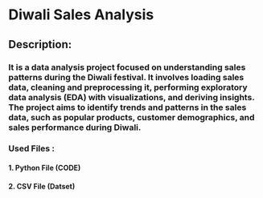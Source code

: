 # Diwali Sales Analysis

## Description:
### It is a data analysis project focused on understanding sales patterns during the Diwali festival. It involves loading sales data, cleaning and preprocessing it, performing exploratory data analysis (EDA) with visualizations, and deriving insights. The project aims to identify trends and patterns in the sales data, such as popular products, customer demographics, and sales performance during Diwali.

### Used Files : 
#### 1. Python File (CODE) 
#### 2. CSV File (Datset) 